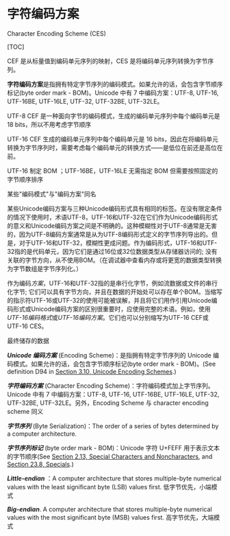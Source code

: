 # 字符编码方案

Character Encoding Scheme (CES)

[TOC]



CEF 是从标量值到编码单元序列的映射，CES 是将编码单元序列转换为字节序列。

**字符编码方案**是指拥有特定字节序列的编码模式。如果允许的话，会包含字节顺序标记(byte order mark - BOM)。Unicode 中有 7 中编码方案：UTF-8, UTF-16, UTF-16BE, UTF-16LE, UTF-32, UTF-32BE, UTF-32LE。



UTF-8 CEF 是一种面向字节的编码模式，生成的编码单元序列中每个编码单元是 18 bits，所以不用考虑字节顺序

UTF-16 CEF  生成的编码单元序列中每个编码单元是 16 bits，因此在将编码单元转换为字节序列时，需要考虑每个编码单元的转换方式——是低位在前还是高位在前。

UTF-16 制定 BOM ；UTF-16BE，UTF-16LE 无需指定 BOM 但需要按照固定的字节顺序排序



某些"编码模式"与"编码方案"同名

某些Unicode编码方案与三种Unicode编码形式具有相同的标签。在没有限定条件的情况下使用时，术语UTF-8，UTF-16和UTF-32在它们作为Unicode编码形式的意义和Unicode编码方案之间是不明确的。这种模糊性对于UTF-8通常是无害的，因为UTF-8编码方案通常是从为UTF-8编码形式定义的字节序列导出的。但是，对于UTF-16和UTF-32，模糊性更成问题。作为编码形式，UTF-16和UTF-32指的是代码单元，因为它们是通过16位或32位数据类型从存储器访问的; 没有关联的字节方向，从不使用BOM。（在调试器中查看内存或将更宽的数据类型转换为字节数组是字节序列化。）

作为编码*方案*，UTF-16和UTF-32指的是串行化字节，例如流数据或文件的串行化字节; 它们可以具有字节方向，并且在数据的开始处可以存在单个BOM。当缩写的指示符UTF-16或UTF-32的使用可能被误解，并且将它们用作引用Unicode编码形式或Unicode编码方案的区别很重要时，应使用完整的术语。例如，使用 *UTF-16编码格式*或*UTF-16编码方案*。它们也可以分别缩写为UTF-16 CEF或UTF-16 CES。



最终储存的数据

***Unicode 编码方案*** (Encoding Scheme)：是指拥有特定字节序列的 Unicode 编码模式。如果允许的话，会包含字节顺序标记(byte order mark - BOM)。(See definition D94 in [Section 3.10, Unicode Encoding Schemes](http://www.unicode.org/versions/latest/ch03.pdf#G28070).)

***字符编码方案*** (Character Encoding Scheme)：字符编码模式加上字节序列。Unicode 中有 7 中编码方案：UTF-8, UTF-16, UTF-16BE, UTF-16LE, UTF-32, UTF-32BE, UTF-32LE。另外，Encoding Scheme 与 character encoding scheme 同义



***字节序列*** (Byte Serialization)：The order of a series of bytes determined by a computer architecture.

***字节序列标记*** (byte order mark - BOM)：Unicode 字符 U+FEFF 用于表示文本的字节顺序(See [Section 2.13, Special Characters and Noncharacters](http://www.unicode.org/versions/latest/ch02.pdf#G27981), and [Section 23.8, Specials](http://www.unicode.org/versions/latest/ch23.pdf#G19635).)

***Little-endian*** ：A computer architecture that stores multiple-byte numerical values with the least significant byte (LSB) values first. 低字节优先，小端模式

***Big-endian***. A computer architecture that stores multiple-byte numerical values with the most significant byte (MSB) values first. 高字节优先，大端模式